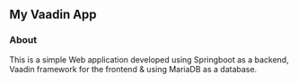 ## My Vaadin App

### About 
This is a simple Web application developed using Springboot as a backend, Vaadin framework for the frontend & using MariaDB as a database.
